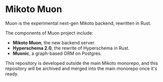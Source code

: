 # Mikoto Muon

Muon is the experimental next-gen Mikoto backend, rewritten in Rust.

The components of Muon project include:

- **Mikoto Muon**, the new backend server.
- **Hyperschema 2.0**, the rewrite of Hyperschema in Rust.
- **Muonic**, a graph-based ORM on Postgres.

This repository is developed outside the main Mikoto monorepo, and this repository will be archived and merged into the main monorepo once it's ready.
